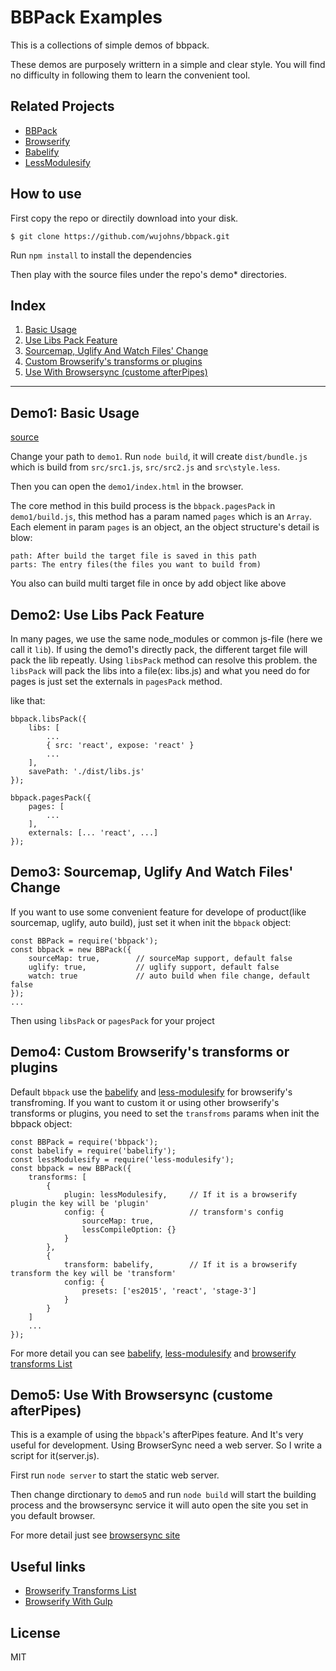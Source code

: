 # BBPack Examples

This is a collections of simple demos of bbpack.

These demos are purposely writtern in a simple and clear style. You will find no difficulty in following them to learn the convenient tool.

## Related Projects

- [BBPack](https://github.com/wujohns/bbpack)
- [Browserify](https://github.com/substack/node-browserify)
- [Babelify](https://github.com/babel/babelify)
- [LessModulesify](https://github.com/wujohns/less-modulesify)

## How to use

First copy the repo or directily download into your disk.

```
$ git clone https://github.com/wujohns/bbpack.git
```
Run `npm install` to install the dependencies

Then play with the source files under the repo's demo* directories.

## Index

1. [Basic Usage](#demo1-basic-usage)
1. [Use Libs Pack Feature](#demo2-use-libs-pack-feature)
1. [Sourcemap, Uglify And Watch Files' Change](#demo3-sourcemap-uglify-and-watch-files-change)
1. [Custom Browserify's transforms or plugins](#demo4-custom-browserifys-transforms-or-plugins)
1. [Use With Browsersync (custome afterPipes)](#demo5-use-with-browsersync-custome-afterpipes)

---

## Demo1: Basic Usage

[source](https://github.com/wujohns/bbpack-examples/tree/master/demo1)

Change your path to `demo1`. Run `node build`, it will create `dist/bundle.js` which is build from `src/src1.js`, `src/src2.js` and `src\style.less`.

Then you can open the `demo1/index.html` in the browser.

The core method in this build process is the `bbpack.pagesPack` in `demo1/build.js`, this method has a param named `pages` which is an `Array`. Each element in param `pages` is an object, an the object structure's detail is blow:
```
path: After build the target file is saved in this path
parts: The entry files(the files you want to build from)
```

You also can build multi target file in once by add object like above

## Demo2: Use Libs Pack Feature

In many pages, we use the same node_modules or common js-file (here we call it `lib`). If using the demo1's directly pack, the different target file will pack the lib repeatly. Using `libsPack` method can resolve this problem. the `libsPack` will pack the libs into a file(ex: libs.js) and what you need do for pages is just set the externals in `pagesPack` method.

like that:
```
bbpack.libsPack({
	libs: [
		...
		{ src: 'react', expose: 'react' }
		...
	],
	savePath: './dist/libs.js'
});

bbpack.pagesPack({
	pages: [
		...
	],
	externals: [... 'react', ...]
});
```

## Demo3: Sourcemap, Uglify And Watch Files' Change

If you want to use some convenient feature for develope of product(like sourcemap, uglify, auto build), just set it when init the `bbpack` object:
```
const BBPack = require('bbpack');
const bbpack = new BBPack({
	sourceMap: true,		// sourceMap support, default false
	uglify: true,			// uglify support, default false
	watch: true				// auto build when file change, default false
});
...
```

Then using `libsPack` or `pagesPack` for your project

## Demo4: Custom Browserify's transforms or plugins

Default `bbpack` use the [babelify](https://github.com/babel/babelify) and [less-modulesify](https://github.com/wujohns/less-modulesify) for browserify's transfroming. If you want to custom it or using other browserify's transforms or plugins, you need to set the `transfroms` params when init the bbpack object:
```
const BBPack = require('bbpack');
const babelify = require('babelify');
const lessModulesify = require('less-modulesify');
const bbpack = new BBPack({
	transforms: [
		{
            plugin: lessModulesify,		// If it is a browserify plugin the key will be 'plugin'
            config: {					// transform's config
                sourceMap: true,
                lessCompileOption: {}
            }
        },
        {
            transform: babelify,		// If it is a browserify transform the key will be 'transform'
            config: {
                presets: ['es2015', 'react', 'stage-3']
            }
        }
	]
	...
});
```
For more detail you can see [babelify](https://github.com/babel/babelify), [less-modulesify](https://github.com/wujohns/less-modulesify) and [browserify transforms List](https://github.com/substack/node-browserify/wiki/list-of-transforms)

## Demo5: Use With Browsersync (custome afterPipes)

This is a example of using the `bbpack`'s afterPipes feature. And It's very useful for development.
Using BrowserSync need a web server. So I write a script for it(server.js).

First run `node server` to start the static web server.

Then change dirctionary to `demo5` and run `node build` will start the building process and the browsersync service it will auto open the site you set in you default browser.

For more detail just see [browsersync site](https://browsersync.io/)

## Useful links

- [Browserify Transforms List](https://github.com/substack/node-browserify/wiki/list-of-transforms)
- [Browserify With Gulp](https://github.com/gulpjs/gulp/blob/master/docs/recipes/fast-browserify-builds-with-watchify.md)

## License

MIT